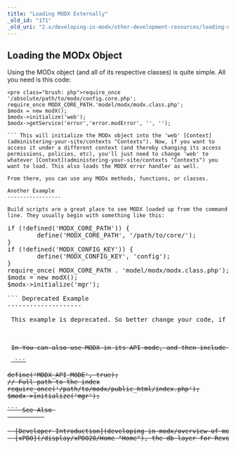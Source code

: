 ```yaml
---
title: "Loading MODX Externally"
_old_id: "171"
_old_uri: "2.x/developing-in-modx/other-development-resources/loading-modx-externally"
---
```


 Loading the MODx Object 
-------------------------

 Using the MODx object (and all of its respective classes) is quite simple. All you need is this code:

 ```
<pre class="brush: php">require_once '/absolute/path/to/modx/config.core.php';
require_once MODX_CORE_PATH.'model/modx/modx.class.php';
$modx = new modX();
$modx->initialize('web');
$modx->getService('error','error.modError', '', '');

``` This will initialize the MODx object into the 'web' [Context](administering-your-site/contexts "Contexts"). Now, if you want to access it under a different context (and thereby changing its access permissions, policies, etc), you'll just need to change 'web' to whatever [Context](administering-your-site/contexts "Contexts") you want to load. This also loads the MODX error handler as well.

 From there, you can use any MODx methods, functions, or classes.

 Another Example 
-----------------

 Build scripts are a great place to see MODX loaded up from the command line. They usually begin with something like this:

 ```
<pre class="brush: php">if (!defined('MODX_CORE_PATH')) {
        define('MODX_CORE_PATH', '/path/to/core/');
}
if (!defined('MODX_CONFIG_KEY')) {
        define('MODX_CONFIG_KEY', 'config');
}
require_once( MODX_CORE_PATH . 'model/modx/modx.class.php');
$modx = new modX();
$modx->initialize('mgr');

``` Deprecated Example 
--------------------

 This example is deprecated. So better change your code, if you still use the MODX\_API\_MODE.

 <del></del>

 <del>In You can also use MODX in its API mode, and then include the primary index.php file for your site:</del>

 <del> ```
<pre class="brush: php">define('MODX_API_MODE', true);
// Full path to the index
require_once('/path/to/modx/public_html/index.php');
$modx->initialize('mgr');

```</del> See Also 
----------

- [Developer Introduction](developing-in-modx/overview-of-modx-development/developer-introduction "Developer Introduction")
- [xPDO](/display/xPDO20/Home "Home"), the db-layer for Revolution